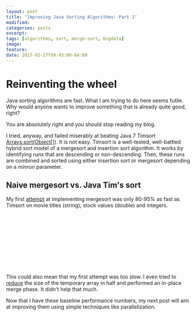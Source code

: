 ```yaml
---
layout: post
title: "Improving Java Sorting Algorithms: Part 1"
modified:
categories: posts
excerpt:
tags: [algorithms, sort, merge-sort, bigdata]
image:
feature:
date: 2017-02-27T09:43:00-04:00
---
```


<style>
/*
.chart rect {
      fill: steelblue;
}
*/
.chart .legend {
      fill: #38353b;
      font: 14px sans-serif;
      text-anchor: start;
      font-size: 12px;
}
.chart text {
      fill: #6b6571;
      font: 11px sans-serif;
      text-anchor: start;
}

.chart .label {
      fill: #38353b;
      font: 14px sans-serif;
      text-anchor: end;
}

.bar:hover {
      fill: rgba(0, 0, 0, 0.5);
}

.axis path,
.axis line {
      fill: none;
      stroke: #38353b;
      shape-rendering: crispEdges;
}

.x text {
      fill: #38353b;
      font: 11px sans-serif;
      text-anchor: end !important;
}

.x_label {
      fill: #6b6571 !important;
      text-anchor: end !important;
}

.d3-tip {
  line-height: 0.2;
  font: 11px sans-serif;
  padding: 5px;
  background: rgba(0, 0, 0, 0.5);
  color: #fff;
  border-radius: 2px;
}

/* Creates a small triangle extender for the tooltip */
.d3-tip:after {
  box-sizing: border-box;
  display: inline;
  font-size: 10px;
  width: 100%;
  line-height: 1;
  color: rgba(0, 0, 0, 0.5);
  content: "\25BC";
  position: absolute;
  text-align: center;
}

/* Style northward tooltips differently */
.d3-tip.n:after {
  margin: -1px 0 0 0;
  top: 100%;
  left: 0;
}

</style>
<script src="http://d3js.org/d3.v3.min.js"></script>
<script src="http://labratrevenge.com/d3-tip/javascripts/d3.tip.v0.6.3.js"></script>
<script src="http://d3js.org/colorbrewer.v1.min.js"></script>
<script>

var chartWidth       = 300,
    barHeight        = 20,
    gapBetweenGroups = 10,
    spaceForLabels   = 160,
    spaceForLegend   = 150,
    spaceForXAxis    = 20;

function draw_chart(_class, data) {
    var groupHeight = barHeight * data.series.length;

    // Zip the series data together (first values, second values, etc.)
    var zippedData = [];
    for (var i=0; i<data.labels.length; i++) {
      for (var j=0; j<data.series.length; j++) {
        zippedData.push(data.series[j].values[i]);
      }
    }

    // Color scale
    var color = d3.scale.ordinal()
        .range(colorbrewer.Set2[4]);
    var chartHeight = barHeight * zippedData.length + 
            gapBetweenGroups * data.labels.length + 
            spaceForXAxis;

    var x = d3.scale.linear()
        .domain([0, d3.max(zippedData) * 1.1])
        .range([0, chartWidth]);

    var xAxis = d3.svg.axis()
        .scale(x)
        .tickSize(5,0)
        .ticks(5)
        .orient("bottom");

    var y = d3.scale.linear()
        .range([chartHeight + gapBetweenGroups, 0]);

    var yAxis = d3.svg.axis()
        .scale(y)
        .tickFormat('')
        .tickSize(0)
        .orient("left");

    // Specify the chart area and dimensions
    var chart = d3.select(_class)
        .attr("width", spaceForLabels + chartWidth + spaceForLegend)
        .attr("height", chartHeight);

    // Draw tooltip
    var format_ops = d3.format(",.0f")
    var tip = d3.tip()
      .attr('class', 'd3-tip')
      .offset([-10, 0])
      .html(function(d) {
        return "<span style='tooltip-text'>" + format_ops(d) + "</span> ops/sec";
      })
    chart.call(tip);

    // Create bars
    var bar = chart.selectAll("g")
        .data(zippedData)
        .enter().append("g")
        .attr("transform", function(d, i) {
          return "translate(" + spaceForLabels + "," + (i * barHeight + gapBetweenGroups * (0.5 + Math.floor(i/data.series.length))) + ")";
        });

    // Create rectangles of the correct width
    bar.append("rect")
        .attr("fill", function(d,i) { return color(i % data.series.length); })
        .attr("class", "bar")
        .attr("width", x)
        .attr("height", barHeight - 1)
        // Add tooltip
        .on('mouseover', tip.show)
        .on('mouseout', tip.hide);

    // Add text label in bar
    var format_percent = d3.format(",.0%")
    bar.append("text")
        .attr("x", function(d) { return x(d) + 3; })
        .attr("y", barHeight / 2)
        .attr("dy", ".35em")
        .text(function(d,i) { return format_percent(d/data.series[0].values[Math.floor(i/data.series.length)]); });

    // Draw labels
    bar.append("text")
        .attr("class", "label")
        .attr("x", function(d) { return - 10; })
        .attr("y", groupHeight / 2)
        .attr("dy", ".35em")
        .text(function(d,i) {
          if (i % data.series.length === 0)
            return data.labels[Math.floor(i/data.series.length)];
          else
            return ""});

    chart.append("g")
          .attr("class", "y axis")
          .attr("transform", "translate(" + spaceForLabels + ", " + 
            (-gapBetweenGroups/2-spaceForXAxis) + ")")
          .call(yAxis);

    chart.append("g")
          .attr("class", "x axis")
          .attr("transform", "translate(" + spaceForLabels + ", " + 
            (chartHeight-spaceForXAxis) + ")")
          .call(xAxis);

    // Draw legend
    var legendRectSize = 18,
        legendSpacing  = 4;

    var legend = chart.selectAll('.legend')
        .data(data.series)
        .enter()
        .append('g')
        .attr('transform', function (d, i) {
            var height = legendRectSize + legendSpacing;
            var offset = -gapBetweenGroups/2;
            var horz = spaceForLabels + chartWidth + 40 - legendRectSize;
            var vert = i * height - offset;
            return 'translate(' + horz + ',' + vert + ')';
        });

    legend.append('rect')
        .attr('width', legendRectSize)
        .attr('height', legendRectSize)
        .style('fill', function (d, i) { return color(i); })
        .style('stroke', function (d, i) { return color(i); });

    legend.append('text')
        .attr('class', 'legend')
        .attr('x', legendRectSize + legendSpacing)
        .attr('y', legendRectSize - legendSpacing)
        .text(function (d) { return d.label; });

    chart.append("text")
        .attr("class", "x_label")
        .attr("x", chartWidth + spaceForLabels)
        .attr("y", chartHeight - spaceForXAxis - 6)
        .text("sort operations per second");
}
</script>

# Reinventing the wheel

Java sorting algorithms are fast. What I am trying to do here seems futile.
Why would anyone wants to improve something that is already quite good, right?

You are absolutely right and you should stop reading my blog.

I tried, anyway, and failed miserably at beating Java 7 Timsort
[Arrays.sort(Object[])](https://docs.oracle.com/javase/7/docs/api/java/util/Arrays.html#sort(java.lang.Object[])).
It is not easy. Timsort is a well-tested, well-battled hybrid sort model of a
mergesort and insertion sort algorithm. It works by identifying *runs* that are
descending or non-descending. Then, these runs are combined and sorted using
either insertion sort or mergesort depending on a *minrun* parameter.

## Naive mergesort vs. Java Tim's sort

My first [attempt](https://github.com/thaibui/algorithms-core/blob/81ba458194cfad2f248b6e005ad7bb015822d364/sort/src/main/java/org/bui/algorithms/sort/Mergesort.java) at implementing mergesort was only 80-95% as fast as Timsort on movie titles (string), stock values (double) and integers.

<svg class="chart chart01"></svg>
<script>
draw_chart(".chart01", {
    labels: [
        '1000 movie titles', '2000 stock values', '10000 random integers'
    ],
    series: [
    {
      label: 'Java Timsort',
      values: [12372.886, 11263.973, 5971.225]
    },
    {
      label: 'Mergesort',
      values: [11780.680, 8835.902, 4855.643]
    }
    ]
}); 
</script>

This could also mean that my first attempt was too slow. I even tried to
[reduce](https://github.com/thaibui/algorithms-core/commit/81ba458194cfad2f248b6e005ad7bb015822d364)
the size of the temporary array in half and performed an in-place merge phase.
It didn't help that much.

Now that I have these baseline performance numbers, my next post will aim at improving
them using simple techniques like parallelization.
